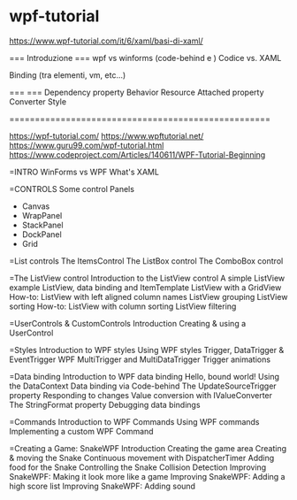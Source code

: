 # wpf-tutorial

https://www.wpf-tutorial.com/it/6/xaml/basi-di-xaml/
 
=== Introduzione ===
wpf vs winforms (code-behind e )
Codice vs. XAML

Binding (tra elementi, vm, etc...)

===  ===
Dependency property
Behavior
Resource
Attached property
Converter
Style





===================================================

https://wpf-tutorial.com/
https://www.wpftutorial.net/
https://www.guru99.com/wpf-tutorial.html
https://www.codeproject.com/Articles/140611/WPF-Tutorial-Beginning



=INTRO
WinForms vs WPF
What's XAML

=CONTROLS
Some control
Panels
 - Canvas
 - WrapPanel
 - StackPanel
 - DockPanel
 - Grid
 
 
=List controls
The ItemsControl
The ListBox control
The ComboBox control

=The ListView control
Introduction to the ListView control
A simple ListView example
ListView, data binding and ItemTemplate
ListView with a GridView
How-to: ListView with left aligned column names
ListView grouping
ListView sorting
How-to: ListView with column sorting
ListView filtering

=UserControls & CustomControls
Introduction
Creating & using a UserControl

=Styles
Introduction to WPF styles
Using WPF styles
Trigger, DataTrigger & EventTrigger
WPF MultiTrigger and MultiDataTrigger
Trigger animations

=Data binding
Introduction to WPF data binding
Hello, bound world!
Using the DataContext
Data binding via Code-behind
The UpdateSourceTrigger property
Responding to changes
Value conversion with IValueConverter
The StringFormat property
Debugging data bindings

=Commands
Introduction to WPF Commands
Using WPF commands
Implementing a custom WPF Command



=Creating a Game: SnakeWPF
Introduction
Creating the game area
Creating & moving the Snake
Continuous movement with DispatcherTimer
Adding food for the Snake
Controlling the Snake
Collision Detection
Improving SnakeWPF: Making it look more like a game
Improving SnakeWPF: Adding a high score list
Improving SnakeWPF: Adding sound
